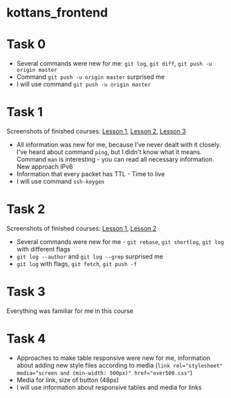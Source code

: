 # kottans_frontend

# Task 0
* Several commands were new for me: `git log`, `git diff`, `git push -u origin master`
* Command `git push -u origin master` surprised me
* I will use command `git push -u origin master`

# Task 1
Screenshots of finished courses: [Lesson 1](task_1/Course_1.jpg), [Lesson 2](./task_1/Course_2.jpg), [Lesson 3](./task_1/Course_3.jpg)

* All information was new for me, because I've never dealt with it closely. I've heard about command `ping`, but I didn't know what it means. Command `man` is interesting - you can read all necessary information. New approach IPv6
* Information that every packet has TTL - Time to live
* I will use command `ssh-keygen`

# Task 2
Screenshots of finished courses: [Lesson 1](task_2/Course_1.jpg), [Lesson 2](task_2/Course_2.jpg)

* Several commands were new for me - `git rebase`, `git shortlog`, `git log` with different flags
* `git log --author` and `git log --grep` surprised me
* `git log` with flags, `git fetch`, `git push -f`

# Task 3
Everything was familiar for me in this course

# Task 4
* Approaches to make table responsive were new for me, information about adding new style files according to media (`link rel="stylesheet" media="screen and (min-width: 500px)" href="over500.css"`)
* Media for link, size of button (48px)
* I will use information about responsive tables and media for links
